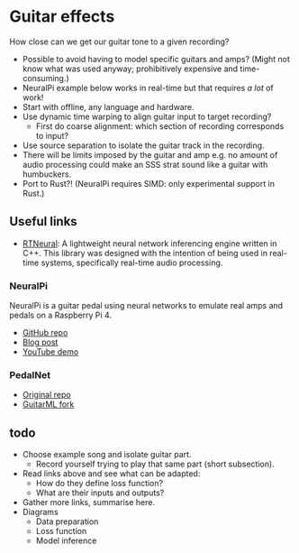 # Guitar effects

How close can we get our guitar tone to a given recording?

* Possible to avoid having to model specific guitars and amps? (Might not know what was used anyway; prohibitively expensive and time-consuming.)
* NeuralPi example below works in real-time but that requires _a lot_ of work!
* Start with offline, any language and hardware.
* Use dynamic time warping to align guitar input to target recording?
    * First do coarse alignment: which section of recording corresponds to input?
* Use source separation to isolate the guitar track in the recording.
* There will be limits imposed by the guitar and amp e.g. no amount of audio processing could make an SSS strat sound like a guitar with humbuckers.
* Port to Rust?! (NeuralPi requires SIMD: only experimental support in Rust.)

## Useful links

* [RTNeural](https://github.com/jatinchowdhury18/RTNeural): A lightweight neural network inferencing engine written in C++. This library was designed with the intention of being used in real-time systems, specifically real-time audio processing.

### NeuralPi

NeuralPi is a guitar pedal using neural networks to emulate real amps and pedals on a Raspberry Pi 4.

* [GitHub repo](https://github.com/GuitarML/NeuralPi)
* [Blog post](https://towardsdatascience.com/neural-networks-for-real-time-audio-raspberry-pi-guitar-pedal-bded4b6b7f31)
* [YouTube demo](https://www.youtube.com/watch?v=_3zFD6h6Wrc)

### PedalNet

* [Original repo](https://github.com/teddykoker/pedalnet)
* [GuitarML fork](https://github.com/GuitarML/PedalNetRT)

## todo

* Choose example song and isolate guitar part.
    * Record yourself trying to play that same part (short subsection).
* Read links above and see what can be adapted:
    * How do they define loss function?
    * What are their inputs and outputs?
* Gather more links, summarise here.
* Diagrams
    * Data preparation
    * Loss function
    * Model inference
